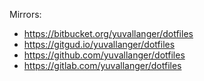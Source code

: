 Mirrors:

* <https://bitbucket.org/yuvallanger/dotfiles>
* <https://gitgud.io/yuvallanger/dotfiles>
* <https://github.com/yuvallanger/dotfiles>
* <https://gitlab.com/yuvallanger/dotfiles>
